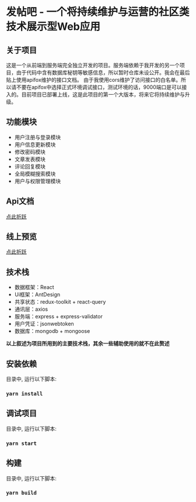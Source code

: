 # 发帖吧 - 一个将持续维护与运营的社区类技术展示型Web应用

## 关于项目

这是一个从前端到服务端完全独立开发的项目。服务端依赖于我开发的另一个项目，由于代码中含有数据库秘钥等敏感信息，所以暂时仓库未设公开。我会在最后贴上使用apifox维护的接口文档。
由于我使用cors维护了访问接口的白名单。所以请不要在apifox中选择正式环境调试接口，测试环境的话，9000端口是可以接入的。目前项目已部署上线，这是此项目的第一个大版本，将来它将持续维护与升级。

## 功能模块

- 用户注册与登录模块
- 用户信息更新模块
- 修改密码模块
- 文章发表模块
- 评论回复模块
- 全局模糊搜索模块
- 用户与权限管理模块

## Api文档

[点此折跃](https://www.apifox.cn/apidoc/shared-9bce2364-95cd-4ce4-9c36-ef4e4e26de90)

## 线上预览

[点此折跃](https://tie.lizhigang.cn/)

## 技术栈

- 数据框架：React
- Ui框架：AntDesign
- 共享状态：redux-toolkit + react-query
- 通讯层：axios
- 服务端：express + express-validator
- 用户凭证：jsonwebtoken
- 数据库：mongodb + mongoose

**以上叙述为项目所用到的主要技术栈，其余一些辅助使用的就不在此赘述**

## 安装依赖

目录中, 运行以下脚本:

### `yarn install`

## 调试项目

目录中, 运行以下脚本:

### `yarn start`

## 构建

目录中, 运行以下脚本:

### `yarn build`


